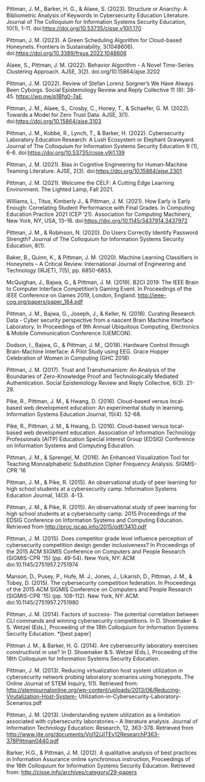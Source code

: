 
Pittman, J. M., Barker, H. G., & Alaee, S. (2023). Structure or Anarchy: A Bibliometric Analysis of Keywords in Cybersecurity Education Literature. Journal of The Colloquium for Information Systems Security Education, 10(1), 1-11. doi:https://doi.org/10.53735/cisse.v10i1.170

Pittman, J. M. (2023). A Green Scheduling Algorithm for Cloud-based Honeynets. Frontiers in Sustainability, 3(1048606). doi:https://doi.org/10.3389/frsus.2022.1048606

Alaee, S., Pittman, J. M. (2022). Behavior Algorithm - A Novel Time-Series Clustering Approach. AJSE, 3(2). doi.org/10.15864/ajse.3202

Pittman, J. M. (2022). Review of Stefan Lorenz Sorgner’s We Have Always Been Cyborgs. Social Epistemology Review and Reply Collective 11 (9): 38-45. https://wp.me/p1Bfg0-7aE.

Pittman, J. M., Alaee, S., Crosby, C., Honey, T., & Schaefer, G. M. (2022). Towards a Model for Zero Trust Data. AJSE, 3(1). doi:https://doi.org/10.15864/ajse.3103

Pittman, J. M., Kobbe, R., Lynch, T., & Barker, H. (2022). Cybersecurity Laboratory Education Research: A Lush Ecosystem or Elephant Graveyard. Journal of The Colloquium for Information Systems Security Education 9 (1), 6-6. doi:https://doi.org/10.53735/cisse.v9i1.139

Pittman, J. M. (2021). Bias in Cognitive Engineering for Human-Machine Teaming Literature. AJSE, 2(3). doi:https://doi.org/10.15864/ajse.2301

Pittman, J. M. (2021). Welcome the CELF: A Cutting Edge Learning Environment. The Lighted Lamp, Fall 2021.

Williams, L., Titus, Kimberly J., & Pittman, J. M. (2021). How Early is Early Enough: Correlating Student Performance with Final Grades. In Computing Education Practice 2021 (CEP ’21). Association for Computing Machinery, New York, NY, USA, 13–16. doi:https://doi.org/10.1145/3437914.3437972

Pittman, J. M., & Robinson, N. (2020). Do Users Correctly Identify Password Strength? Journal of The Colloquium for Information Systems Security Education, 8(1).

Baker, B., Quinn, K., & Pittman, J. M. (2020). Machine Learning Classifiers in Honeynets – A Critical Review. International Journal of Engineering and Technology (IRJET), 7(5), pp. 6850-6853.

McQuighan, J., Bajwa, G., & Pittman, J. M. (2019). B2CI 2019: The IEEE Brain to Computer Interface Competition’s Gaming Event. In Proceedings of the IEEE Conference on Games 2019, London, England. http://ieee-cog.org/papers/paper_164.pdf

Pittman, J. M., Bajwa, G., Joseph, J., & Keller, N. (2018). Curating Research Data - Cyber security perspective from a nascent Brain Machine Interface Laboratory. In Proceedings of 9th Annual Ubiquitous Computing, Electronics & Mobile Communication Conference (UEMCON).
 
Dodson, I., Bajwa, G., & Pittman, J. M., (2018). Hardware Control through Brain-Machine Interface: A Pilot Study using EEG. Grace Hopper Celebration of Women in Computing (GHC 2018)

Pittman, J. M. (2017). Trust and Transhumanism: An Analysis of the Boundaries of Zero-Knowledge Proof and Technologically Mediated Authentication. Social Epistemology Review and Reply Collective, 6(3). 21-29.

Pike, R., Pittman, J. M., & Hwang, D. (2016). Cloud-based versus local-based web development education: An experimental study in learning. Information Systems Education Journal, 15(4). 52-68.

Pike, R., Pittman, J. M., & Hwang, D. (2016). Cloud-based versus local-based web development education. Association of Information Technology Professionals (AITP) Education Special Interest Group (EDSIG) Conference on Information Systems and Computing Education.

Pittman, J. M., & Sprengel, M. (2016). An Enhanced Visualization Tool for Teaching Monoalphabetic Substitution Cipher Frequency Analysis. SIGMIS-CPR '16

Pittman, J. M., & Pike, R. (2015). An observational study of peer learning for high school students at a cybersecurity camp. Information Systems Education Journal, 14(3). 4-13.

Pittman, J. M., & Pike, R. (2015). An observational study of peer learning for high school students at a cybersecurity camp. 2015 Proceedings of the EDSIG Conference on Information Systems and Computing Education. Retrieved from http://proc.iscap.info/2015/pdf/3410.pdf

Pittman, J. M. (2015). Does competitor grade level influence perception of cybersecurity competition design gender inclusiveness? In Proceedings of the 2015 ACM SIGMIS Conference on Computers and People Research (SIGMIS-CPR '15) (pp. 49-54). New York, NY: ACM doi:10.1145/2751957.2751974

Manson, D., Pusey, P., Hufe, M. J., Jones, J., Likarish, D., Pittman, J. M., & Tobey, D. (2015). The cybersecurity competition federation. In Proceedings of the 2015 ACM SIGMIS Conference on Computers and People Research (SIGMIS-CPR '15) (pp. 109-112). New York, NY: ACM. doi:10.1145/2751957.2751980

Pittman, J. M. (2014). Factors of success- The potential correlation between CLI commands and winning cybersecurity competitions. In D. Shoemaker & S. Wetzel (Eds.), Proceeding of the 18th Colloquium for Information Systems Security Education. *[best paper]

Pittman J. M., & Barker, H. G. (2014). Are cybersecurity laboratory exercises constructivist in use? In D. Shoemaker & S. Wetzel (Eds.), Proceeding of the 18th Colloquium for Information Systems Security Education.

Pittman, J. M. (2013). Reducing virtualization host system utilization in cybersecurity network probing laboratory scenarios using honeypots. The Online Journal of STEM Inquiry, 1(1). Retrieved from: http://stemjournalonline.org/wp-content/uploads/2013/06/Reducing-Virutalization-Host-System- Utilization-in-Cybersecurity-Laboratory-Scenarios.pdf
 
Pittman, J. M. (2013). Understanding system utilization as a limitation associated with cybersecurity laboratories – A literature analysis. Journal of Information Technology Education: Research, 12, 363-378. Retrieved from http://www.jite.org/documents/Vol12/JITEv12ResearchP363-378Pittman0440.pdf

Barker, H.G., & Pittman, J. M. (2012). A qualitative analysis of best practices in Information Assurance online synchronous instruction, Proceedings of the 16th Colloquium for Information Systems Security Education. Retrieved from: http://cisse.info/archives/category/29-papers
